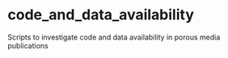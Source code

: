 # code_and_data_availability
Scripts to investigate code and data availability in porous media publications
